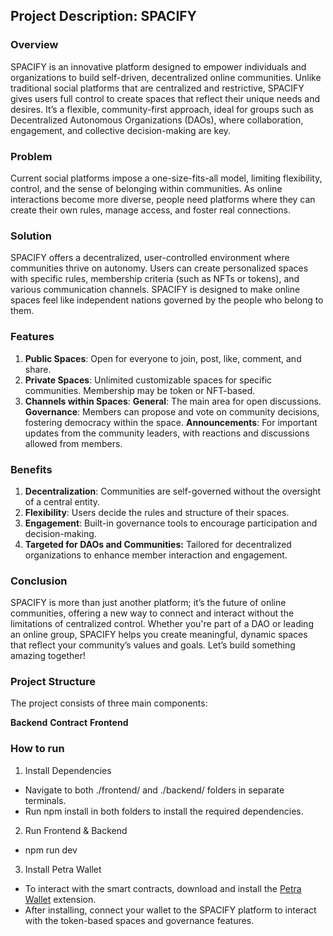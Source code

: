 ## Project Description: SPACIFY

### Overview
SPACIFY is an innovative platform designed to empower individuals and organizations to build self-driven, decentralized online communities. Unlike traditional social platforms that are centralized and restrictive, SPACIFY gives users full control to create spaces that reflect their unique needs and desires. It’s a flexible, community-first approach, ideal for groups such as Decentralized Autonomous Organizations (DAOs), where collaboration, engagement, and collective decision-making are key.

### Problem
Current social platforms impose a one-size-fits-all model, limiting flexibility, control, and the sense of belonging within communities. As online interactions become more diverse, people need platforms where they can create their own rules, manage access, and foster real connections.

### Solution
SPACIFY offers a decentralized, user-controlled environment where communities thrive on autonomy. Users can create personalized spaces with specific rules, membership criteria (such as NFTs or tokens), and various communication channels. SPACIFY is designed to make online spaces feel like independent nations governed by the people who belong to them.

### Features
1. **Public Spaces**: Open for everyone to join, post, like, comment, and share.
2. **Private Spaces**: Unlimited customizable spaces for specific communities. Membership may be token or NFT-based.
3. **Channels within Spaces**:
**General**: The main area for open discussions.
**Governance**: Members can propose and vote on community decisions, fostering democracy within the space.
**Announcements**: For important updates from the community leaders, with reactions and discussions allowed from members.

### Benefits
1. **Decentralization**: Communities are self-governed without the oversight of a central entity.
2. **Flexibility**: Users decide the rules and structure of their spaces.
3. **Engagement**: Built-in governance tools to encourage participation and decision-making.
4. **Targeted for DAOs and Communities:** Tailored for decentralized organizations to enhance member interaction and engagement.

### Conclusion
SPACIFY is more than just another platform; it’s the future of online communities, offering a new way to connect and interact without the limitations of centralized control. Whether you're part of a DAO or leading an online group, SPACIFY helps you create meaningful, dynamic spaces that reflect your community’s values and goals. Let’s build something amazing together!

### Project Structure
The project consists of three main components:

**Backend**
**Contract**
**Frontend**

### How to run
1. Install Dependencies
- Navigate to both ./frontend/ and ./backend/ folders in separate terminals.
- Run npm install in both folders to install the required dependencies.

2. Run Frontend & Backend
- npm run dev

3. Install Petra Wallet
- To interact with the smart contracts, download and install the [Petra Wallet](https://chromewebstore.google.com/detail/petra-aptos-wallet/ejjladinnckdgjemekebdpeokbikhfci) extension.
- After installing, connect your wallet to the SPACIFY platform to interact with the token-based spaces and governance features.